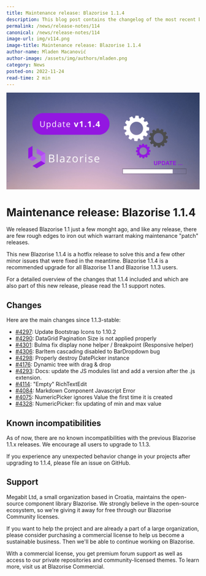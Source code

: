 ```yaml
---
title: Maintenance release: Blazorise 1.1.4
description: This blog post contains the changelog of the most recent bug fixes included in the Blazorise v1.1.4 release.
permalink: /news/release-notes/114
canonical: /news/release-notes/114
image-url: img/v114.png
image-title: Maintenance release: Blazorise 1.1.4
author-name: Mladen Macanović
author-image: /assets/img/authors/mladen.png
category: News
posted-on: 2022-11-24
read-time: 2 min
---
```


![Maintenance release: Blazorise 1.1.4](img/v114.png)

# Maintenance release: Blazorise 1.1.4

We released Blazorise 1.1 just a few monght ago, and like any release, there are few rough edges to iron out which warrant making maintenance "patch" releases.

This new Blazorise 1.1.4 is a hotfix release to solve this and a few other minor issues that were fixed in the meantime. Blazorise 1.1.4 is a recommended upgrade for all Blazorise 1.1 and Blazorise 1.1.3 users.

For a detailed overview of the changes that 1.1.4 included and which are also part of this new release, please read the 1.1 support notes.

## Changes

Here are the main changes since 1.1.3-stable:

- [#4297](https://github.com/Megabit/Blazorise/pull/4297): Update Bootstrap Icons to 1.10.2
- [#4290](https://github.com/Megabit/Blazorise/issues/4290): DataGrid Pagination Size is not applied properly
- [#4301](https://github.com/Megabit/Blazorise/pull/4301): Bulma fix display none helper / Breakpoint (Responsive helper)
- [#4306](https://github.com/Megabit/Blazorise/issues/4306): BarItem cascading disabled to BarDropdown bug
- [#4298](https://github.com/Megabit/Blazorise/issues/4298): Properly destroy DatePicker instance
- [#4176](https://github.com/Megabit/Blazorise/issues/4176): Dynamic tree with drag & drop
- [#4293](https://github.com/Megabit/Blazorise/issues/4293): Docs: update the JS modules list and add a version after the .js extension.
- [#4114](https://github.com/Megabit/Blazorise/issues/4114): "Empty" RichTextEdit
- [#4084](https://github.com/Megabit/Blazorise/issues/4084): Markdown Component Javascript Error
- [#4075](https://github.com/Megabit/Blazorise/issues/4075): NumericPicker ignores Value the first time it is created
- [#4328](https://github.com/Megabit/Blazorise/pull/4328): NumericPicker: fix updating of min and max value

## Known incompatibilities

As of now, there are no known incompatibilities with the previous Blazorise 1.1.x releases. We encourage all users to upgrade to 1.1.3.

If you experience any unexpected behavior change in your projects after upgrading to 1.1.4, please file an issue on GitHub.

## Support

Megabit Ltd, a small organization based in Croatia, maintains the open-source component library Blazorise. We strongly believe in the open-source ecosystem, so we're giving it away for free through our Blazorise Community licenses.

If you want to help the project and are already a part of a large organization, please consider purchasing a commercial license to help us become a sustainable business. Then we'll be able to continue working on Blazorise.

With a commercial license, you get premium forum support as well as access to our private repositories and community-licensed themes. To learn more, visit us at Blazorise Commercial.
